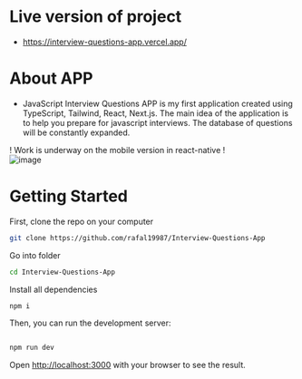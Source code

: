 # Live version of project

- https://interview-questions-app.vercel.app/

# About APP

- JavaScript Interview Questions APP is my first application created using TypeScript, Tailwind, React, Next.js. The main idea of the application is to help you prepare for javascript interviews. The database of questions will be constantly expanded.

! Work is underway on the mobile version in react-native ! <br />
![image](https://github.com/rafal19987/Interview-Questions-App/assets/6312438/6b3ee285-121c-4beb-9242-8ebd26368bc6)


# Getting Started

First, clone the repo on your computer

```bash
git clone https://github.com/rafal19987/Interview-Questions-App
```

Go into folder

```bash
cd Interview-Questions-App
```

Install all dependencies

```bash
npm i
```

Then, you can run the development server:

```bash

npm run dev
```

Open [http://localhost:3000](http://localhost:3000) with your browser to see the result.
